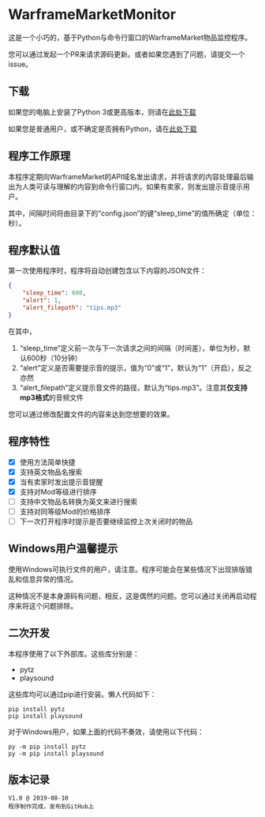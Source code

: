 # WarframeMarketMonitor
这是一个小巧的，基于Python与命令行窗口的WarframeMarket物品监控程序。

您可以通过发起一个PR来请求源码更新。或者如果您遇到了问题，请提交一个issue。

## 下载
如果您的电脑上安装了Python 3或更高版本，则请在[此处下载](PythonResources.zip)

如果您是普通用户，或不确定是否拥有Python，请在[此处下载](WindowsVersion.zip)

## 程序工作原理
本程序定期向WarframeMarket的API域名发出请求，并将请求的内容处理最后输出为人类可读与理解的内容到命令行窗口内。如果有卖家，则发出提示音提示用户。

其中，间隔时间将由目录下的“config.json”的键“sleep_time”的值所确定（单位：秒）。

## 程序默认值
第一次使用程序时，程序将自动创建包含以下内容的JSON文件：
```json
{
    "sleep_time": 600,
    "alert": 1,
    "alert_filepath": "tips.mp3"
}
```
在其中，

1. “sleep_time”定义前一次与下一次请求之间的间隔（时间差），单位为秒，默认600秒（10分钟）
2. “alert”定义是否需要提示音的提示，值为“0”或“1”，默认为“1”（开启），反之亦然
3. “alert_filepath”定义提示音文件的路径，默认为“tips.mp3”。注意其**仅支持mp3格式**的音频文件

您可以通过修改配置文件的内容来达到您想要的效果。

## 程序特性
- [x] 使用方法简单快捷
- [x] 支持英文物品名搜索
- [x] 当有卖家时发出提示音提醒
- [x] 支持对Mod等级进行排序
- [ ] 支持中文物品名转换为英文来进行搜索
- [ ] 支持对同等级Mod的价格排序
- [ ] 下一次打开程序时提示是否要继续监控上次关闭时的物品

## Windows用户温馨提示
使用Windows可执行文件的用户，请注意。程序可能会在某些情况下出现排版错乱和信息异常的情况。

这种情况不是本身源码有问题，相反，这是偶然的问题。您可以通过关闭再启动程序来将这个问题排除。

## 二次开发
本程序使用了以下外部库。这些库分别是：

- pytz
- playsound

这些库均可以通过pip进行安装。懒人代码如下：

```
pip install pytz
pip install playsound
```

对于Windows用户，如果上面的代码不奏效，请使用以下代码：

```
py -m pip install pytz
py -m pip install playsound
```

## 版本记录
```
V1.0 @ 2019-08-10
程序制作完成，发布到GitHub上
```